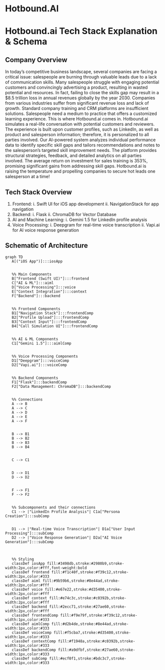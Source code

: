# Hotbound.AI

# Hotbound.ai Tech Stack Explanation & Schema


## Company Overview
In today’s competitive business landscape, several companies are facing a critical issue: salespeople are burning through valuable leads due to a lack of communication skills. Many salespeople struggle with engaging potential customers and convincingly advertising a product, resulting in wasted potential and resources. In fact, failing to close the skills gap may result in a $8.5 trillion loss in annual revenues globally by the year 2030. Companies from various industries suffer from significant revenue loss and lack of growth. 
Standard company training and CRM platforms are insufficient solutions. Salespeople need a medium to practice that offers a customized learning experience. This is where Hotbound.ai comes in. Hotbound.ai simulates a real-life conversation with potential customers and reviewers. The experience is built upon customer profiles, such as LinkedIn, as well as product and salesperson information; therefore, it is personalized to all parties involved. 
Our AI-powered system analyzes individual performance data to identify specific skill gaps and tailors recommendations and notes to the salesperson’s targeted skill improvement needs. The platform provides structural strategies, feedback, and detailed analytics on all parties involved. The average return on investment for sales training is 353%, promising significant gains from addressing skill gaps. Hotbound.ai is raising the temperature and propelling companies to secure hot leads one salesperson at a time!


## Tech Stack Overview
1. Frontend:
    i. Swift UI for iOS app development
    ii. NavigationStack for app navigation
2. Backend:
    i. Flask
   ii. ChromaDB for Vector Database
4. AI and Machine Learning:
    i. Gemini 1.5 for LinkedIn profile analysis
5. Voice Processing:
    i. Deepgram for real-time voice transcription
    ii. Vapi.ai for AI voice response generation


## Schematic of Architecture
```mermaid
graph TD
   A[("iOS App")]:::iosApp


   %% Main Components
   B["Frontend (Swift UI)"]:::frontend
   C["AI & ML"]:::aiml
   D["Voice Processing"]:::voice
   E["Context Integration"]:::context
   F["Backend"]:::backend


   %% Frontend Components
   B1["Navigation Stack"]:::frontendComp
   B2["Profile Upload"]:::frontendComp
   B3["Context Input"]:::frontendComp
   B4["Call Simulation UI"]:::frontendComp


   %% AI & ML Components
   C1["Gemini 1.5"]:::aimlComp


   %% Voice Processing Components
   D1["Deepgram"]:::voiceComp
   D2["Vapi.ai"]:::voiceComp


   %% Backend Components
   F1["Flask"]:::backendComp
   F2["Data Management: ChromaDB"]:::backendComp


   %% Connections
   A --> B
   A --> C
   A --> D
   A --> E
   A --> F


   B --> B1
   B --> B2
   B --> B3
   B --> B4


   C --> C1


   D --> D1
   D --> D2


   F --> F1
   F --> F2


   %% Subcomponents and their connections
   C1 --> |"LinkedIn Profile Analysis"| C1a["Persona Creation"]:::subComp


   D1 --> |"Real-time Voice Transcription"| D1a["User Input Processing"]:::subComp
   D2 --> |"Voice Response Generation"| D2a["AI Voice Generation"]:::subComp



   %% Styling
   classDef iosApp fill:#3498db,stroke:#2980b9,stroke-width:2px,color:#fff,font-weight:bold
   classDef frontend fill:#f1c40f,stroke:#f39c12,stroke-width:2px,color:#333
   classDef aiml fill:#9b59b6,stroke:#8e44ad,stroke-width:2px,color:#fff
   classDef voice fill:#e67e22,stroke:#d35400,stroke-width:2px,color:#fff
   classDef context fill:#e74c3c,stroke:#c0392b,stroke-width:2px,color:#fff
   classDef backend fill:#2ecc71,stroke:#27ae60,stroke-width:2px,color:#fff
   classDef frontendComp fill:#f9e79f,stroke:#f39c12,stroke-width:1px,color:#333
   classDef aimlComp fill:#d2b4de,stroke:#8e44ad,stroke-width:1px,color:#333
   classDef voiceComp fill:#f5cba7,stroke:#d35400,stroke-width:1px,color:#333
   classDef contextComp fill:#f1948a,stroke:#c0392b,stroke-width:1px,color:#333
   classDef backendComp fill:#a9dfbf,stroke:#27ae60,stroke-width:1px,color:#333
   classDef subComp fill:#ecf0f1,stroke:#bdc3c7,stroke-width:1px,color:#333






